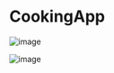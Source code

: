 # CookingApp

![image](https://github.com/domster704/cooking-app-front/assets/61056244/2e4ee938-aa7f-47fa-93c6-dc4114931d4d)

![image](https://github.com/domster704/cooking-app-front/assets/61056244/5573d8c8-229e-4cf2-868a-e83be5a56170)

